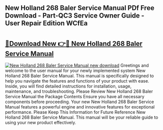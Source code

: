 ## New Holland 268 Baler Service Manual PDf Free Download - Part-QC3 Service Owner Guide - User Repair Edition WCfEa

# <h2><a href="http://bc91658.oget.top/?id=New+Holland+268+Baler+Service+Manual">🔗Download New 👉🔴 New Holland 268 Baler Service Manual</a></h2>

[![New Holland 268 Baler Service Manual new download](https://i.imgur.com/5g1atiW.png)](http://bc91658.oget.top/?id=New+Holland+268+Baler+Service+Manual)
Greetings and welcome to the user manual for your newly implemented system New Holland 268 Baler Service Manual. This manual is specifically designed to help you navigate the features and functions of your product with ease. Inside, you will find detailed instructions for installation, usage, maintenance, and troubleshooting. Please Review New Holland 268 Baler Service Manual the Package Contents Ensure you have all necessary components before proceeding. Your new New Holland 268 Baler Service Manual features a powerful engine and innovative features for exceptional performance. Please Keep This Information for Future Reference New Holland 268 Baler Service Manual. This manual will be your reliable guide to using your new product effectively.
